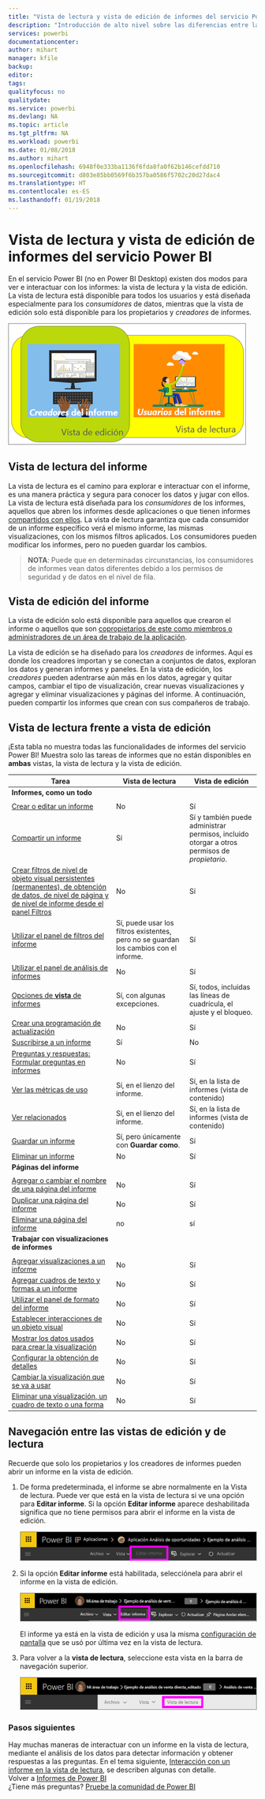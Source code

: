 ```yaml
---
title: "Vista de lectura y vista de edición de informes del servicio Power BI"
description: "Introducción de alto nivel sobre las diferencias entre la vista de lectura y la vista de edición de informes del servicio Power BI"
services: powerbi
documentationcenter: 
author: mihart
manager: kfile
backup: 
editor: 
tags: 
qualityfocus: no
qualitydate: 
ms.service: powerbi
ms.devlang: NA
ms.topic: article
ms.tgt_pltfrm: NA
ms.workload: powerbi
ms.date: 01/08/2018
ms.author: mihart
ms.openlocfilehash: 6948f0e333ba1136f6fda8fa0f62b146cefdd710
ms.sourcegitcommit: d803e85bb0569f6b357ba0586f5702c20d27dac4
ms.translationtype: HT
ms.contentlocale: es-ES
ms.lasthandoff: 01/19/2018
---
```

# <a name="reading-view-and-editing-view-in-power-bi-service-reports"></a>Vista de lectura y vista de edición de informes del servicio Power BI
En el servicio Power BI (no en Power BI Desktop) existen dos modos para ver e interactuar con los informes: la vista de lectura y la vista de edición. La vista de lectura está disponible para todos los usuarios y está diseñada especialmente para los *consumidores* de datos, mientras que la vista de edición solo está disponible para los propietarios y *creadores* de informes. 

![](media/service-reading-view-and-editing-view/power-bi-creators-consumers.png)

## <a name="report-reading-view"></a>Vista de lectura del informe

 La vista de lectura es el camino para explorar e interactuar con el informe, es una manera práctica y segura para conocer los datos y jugar con ellos. La vista de lectura está diseñada para los *consumidores* de los informes, aquellos que abren los informes desde aplicaciones o que tienen informes [compartidos con ellos](service-share-dashboards.md). La vista de lectura garantiza que cada consumidor de un informe específico verá el mismo informe, las mismas visualizaciones, con los mismos filtros aplicados.  Los consumidores pueden modificar los informes, pero no pueden guardar los cambios.

>**NOTA**: Puede que en determinadas circunstancias, los consumidores de informes vean datos diferentes debido a los permisos de seguridad y de datos en el nivel de fila. 

## <a name="report-editing-view"></a>Vista de edición del informe

La vista de edición solo está disponible para aquellos que crearon el informe o aquellos que son [copropietarios de este como miembros o administradores de un área de trabajo de la aplicación](service-create-distribute-apps.md).

La vista de edición se ha diseñado para los *creadores* de informes. Aquí es donde los creadores importan y se conectan a conjuntos de datos, exploran los datos y generan informes y paneles. En la vista de edición, los *creadores* pueden adentrarse aún más en los datos, agregar y quitar campos, cambiar el tipo de visualización, crear nuevas visualizaciones y agregar y eliminar visualizaciones y páginas del informe. A continuación, pueden compartir los informes que crean con sus compañeros de trabajo.

## <a name="reading-view-versus-editing-view"></a>Vista de lectura frente a vista de edición
¡Esta tabla no muestra todas las funcionalidades de informes del servicio Power BI! Muestra solo las tareas de informes que no están disponibles en **ambas** vistas, la vista de lectura y la vista de edición. 


|Tarea  | Vista de lectura  | Vista de edición |
|-------------------------|-------|-------|
|**Informes, como un todo**  |
||||
| [Crear o editar un informe](service-report-create-new.md) | No  | Sí |
| [Compartir un informe](service-share-reports.md)| Sí | Sí y también puede administrar permisos, incluido otorgar a otros permisos de *propietario*. |
| [Crear filtros de nivel de objeto visual persistentes (permanentes), de obtención de datos, de nivel de página y de nivel de informe desde el panel Filtros](power-bi-report-add-filter.md) | No  | Sí |
| [Utilizar el panel de filtros del informe](power-bi-how-to-report-filter.md) | Sí, puede usar los filtros existentes, pero no se guardan los cambios con el informe. | Sí |
| [Utilizar el panel de análisis de informes](service-analytics-pane.md) | No | Sí |
| [Opciones de **vista** de informes](power-bi-report-display-settings.md) | Sí, con algunas excepciones. | Sí, todos, incluidas las líneas de cuadrícula, el ajuste y el bloqueo. |
| [Crear una programación de actualización](refresh-data.md) | No  | Sí |
| [Suscribirse a un informe](service-report-subscribe.md) | Sí | No |
| [Preguntas y respuestas: Formular preguntas en informes](power-bi-q-and-a.md) | No  | Sí |
| [Ver las métricas de uso](service-usage-metrics.md) | Sí, en el lienzo del informe. | Sí, en la lista de informes (vista de contenido) |
| [Ver relacionados](service-related-content.md) | Sí, en el lienzo del informe. | Sí, en la lista de informes (vista de contenido) |
| [Guardar un informe](service-report-save.md) | Sí, pero únicamente con **Guardar como**. | Sí |
| [Eliminar un informe](service-delete.md) | No  | Sí |
|**Páginas del informe** |
||||
| [Agregar o cambiar el nombre de una página del informe](power-bi-report-add-page.md)  | No  | Sí  |
| [Duplicar una página del informe](power-bi-report-copy-paste-page.md) | No  | Sí |
| [Eliminar una página del informe](service-delete.md) | no | sí |
|**Trabajar con visualizaciones de informes**|
||||
| [Agregar visualizaciones a un informe](power-bi-report-add-visualizations-i.md) | No  | Sí |
| [Agregar cuadros de texto y formas a un informe](power-bi-reports-add-text-and-shapes.md) | No  | Sí |
| [Utilizar el panel de formato del informe](service-the-report-editor-take-a-tour.md) | No | Sí |
| [Establecer interacciones de un objeto visual](service-reports-visual-interactions.md) | No  | Sí |
| [Mostrar los datos usados para crear la visualización](service-reports-show-data.md) | No  | Sí |
| [Configurar la obtención de detalles](power-bi-visualization-drill-down.md) | No  | Sí |
| [Cambiar la visualización que se va a usar](power-bi-report-change-visualization-type.md) | No | Sí|
| [Eliminar una visualización, un cuadro de texto o una forma](service-delete.md)| No | Sí |


## <a name="navigating-between-editing-view-and-reading-view"></a>Navegación entre las vistas de edición y de lectura
Recuerde que solo los propietarios y los creadores de informes pueden abrir un informe en la vista de edición.

1. De forma predeterminada, el informe se abre normalmente en la Vista de lectura. Puede ver que está en la vista de lectura si ve una opción para **Editar informe**. Si la opción **Editar informe** aparece deshabilitada significa que no tiene permisos para abrir el informe en la vista de edición.

   ![](media/service-reading-view-and-editing-view/power-bi-edit-report-grey.png)

2. Si la opción **Editar informe** está habilitada, selecciónela para abrir el informe en la vista de edición. 
   
   ![](media/service-reading-view-and-editing-view/power-bi-edit-report.png)
   
   El informe ya está en la vista de edición y usa la misma [configuración de pantalla](power-bi-report-display-settings.md) que se usó por última vez en la vista de lectura.

2. Para volver a la **vista de lectura**, seleccione esta vista en la barra de navegación superior.
   
    ![](media/service-reading-view-and-editing-view/power-bi-reading-view.png)



### <a name="next-steps"></a>Pasos siguientes
Hay muchas maneras de interactuar con un informe en la vista de lectura, mediante el análisis de los datos para detectar información y obtener respuestas a las preguntas.  En el tema siguiente, [Interacción con un informe en la vista de lectura](service-interact-with-a-report-in-editing-view.md), se describen algunas con detalle.    
Volver a [Informes de Power BI](service-reports.md)    
¿Tiene más preguntas? [Pruebe la comunidad de Power BI](http://community.powerbi.com/) 

